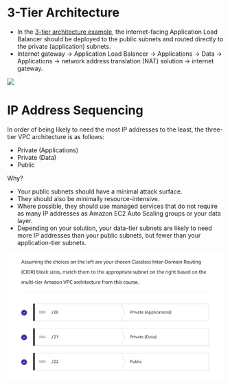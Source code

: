 # 3-Tier Architecture
- In the [3-tier architecture example](https://towardsaws.com/3-tier-architecture-in-aws-e1f8aa58b117), the internet-facing Application Load Balancer should be deployed to the public subnets and routed directly to the private (application) subnets.
- Internet gateway -> Application Load Balancer -> Applications -> Data -> Applications -> network address translation (NAT) solution -> internet gateway.

![](https://miro.medium.com/v2/resize:fit:1400/format:webp/1*DvuvxEPeuCgjefJugj4Idg.jpeg)

# IP Address Sequencing
In order of being likely to need the most IP addresses to the least, the three-tier VPC architecture is as follows:
- Private (Applications)
- Private (Data)
- Public

Why?
- Your public subnets should have a minimal attack surface.
- They should also be minimally resource-intensive. 
- Where possible, they should use managed services that do not require as many IP addresses as Amazon EC2 Auto Scaling groups or your data layer.
- Depending on your solution, your data-tier subnets are likely to need more IP addresses than your public subnets, but fewer than your application-tier subnets.

![img.png](../assets/3-tier-architecture.png)